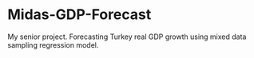 # Midas-GDP-Forecast
My senior project. Forecasting Turkey real GDP growth using mixed data sampling regression model.  

